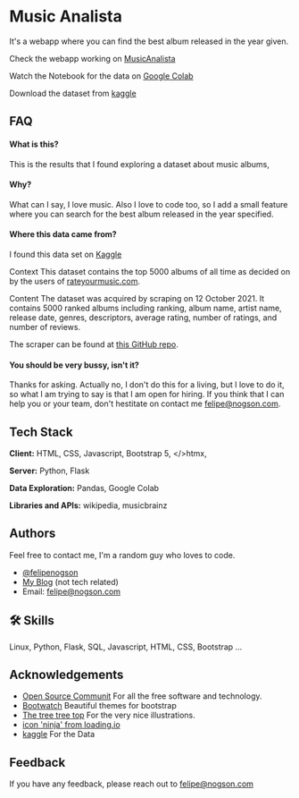 
# Music Analista

It's a webapp where you can find the best album released in the year given.

Check the webapp working on [MusicAnalista](http://nogson.com/musicanalista)

Watch the Notebook for the data on [Google Colab](https://colab.research.google.com/drive/1l2q_h4s_PZI8nWbJB5Wi7UN5u8Lcd1aY?usp=sharing)

Download the dataset from [kaggle](https://www.kaggle.com/michaelbryantds/top-5000-albums-of-all-time-rateyourmusiccom)

## FAQ

#### What is this?
This is the results that I found exploring a dataset about music albums,

#### Why?
 What can I say, I love music. Also I love to code too, so I add a small feature where you can search for the best album released in the year specified.



#### Where this data came from?
I found this data set on [Kaggle](https://www.kaggle.com/michaelbryantds/top-5000-albums-of-all-time-rateyourmusiccom)

Context
This dataset contains the top 5000 albums of all time as decided on by the users of [rateyourmusic.com](rateyourmusic.com).

Content
The dataset was acquired by scraping on 12 October 2021. It contains 5000 ranked albums including ranking, album name, artist name, release date, genres, descriptors, average rating, number of ratings, and number of reviews.

The scraper can be found at [this GitHub repo](https://github.com/michaelbryantds/rateyourmusic-scraper).

#### You should be very bussy, isn't it?
Thanks for asking. Actually no, I don't do this for a living, but I love to do it, so what I am trying to say is that I am open for hiring. If you think that I can help you or your team, don't hestitate on contact me <felipe@nogson.com>.

  
## Tech Stack

**Client:** HTML, CSS, Javascript, Bootstrap 5, </>htmx, 

**Server:** Python, Flask

**Data Exploration:** Pandas, Google Colab

**Libraries and APIs:** wikipedia, musicbrainz 

  
## Authors

Feel free to contact me, I'm a random guy who loves to code.
- [@felipenogson](https://github.com/felipenogson)
- [My Blog](http://felipon.org) (not tech related)
- Email: <felipe@nogson.com>

  
## 🛠 Skills
Linux, Python, Flask, SQL, Javascript, HTML, CSS, Bootstrap ...

  
## Acknowledgements

 - [Open Source Communit](https://opensource.org) For all the free software and technology.
 - [Bootwatch](https://bootwatch.com) Beautiful themes for bootstrap
 - [The tree tree top](https://www.figma.com/community/file/883778082594341562) For the very nice illustrations.
 - [icon 'ninja' from loading.io](https://loading.io/icon/)
 - [kaggle](https://www.kaggle.com/michaelbryantds/top-5000-albums-of-all-time-rateyourmusiccom) For the Data
  
## Feedback

If you have any feedback, please reach out to felipe@nogson.com

  
